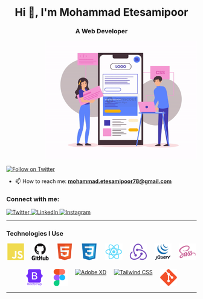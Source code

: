 <h1 align="center">Hi 👋, I'm Mohammad Etesamipoor</h1>
<h3 align="center">A Web Developer</h3>

<div align="right">
  <img alt="Coding..." width="400" src="https://raw.githubusercontent.com/MohammadEtesamipoor/Online-Shop/master/src/Assets/Images/ezgif.com-gif-maker.gif" />
</div>

<p align="left">
  <a href="https://twitter.com/etesamipor" target="_blank">
    <img src="https://img.shields.io/twitter/follow/etesamipor?logo=twitter&style=for-the-badge" alt="Follow on Twitter" />
  </a>
</p>

- 📫 How to reach me: **mohammad.etesamipoor78@gmail.com**

<h3 align="left">Connect with me:</h3>
<p align="left">
  <a href="https://twitter.com/etesamipor" target="_blank">
    <img src="https://raw.githubusercontent.com/rahuldkjain/github-profile-readme-generator/master/src/images/icons/Social/twitter.svg" alt="Twitter" width="30" height="30" />
  </a>
  <a href="https://linkedin.com/in/mohammad-etesamipoor" target="_blank">
    <img src="https://raw.githubusercontent.com/rahuldkjain/github-profile-readme-generator/master/src/images/icons/Social/linked-in-alt.svg" alt="LinkedIn" width="30" height="30" />
  </a>
  <a href="https://instagram.com/mohammadetesamipoor" target="_blank">
    <img src="https://raw.githubusercontent.com/rahuldkjain/github-profile-readme-generator/master/src/images/icons/Social/instagram.svg" alt="Instagram" width="30" height="30" />
  </a>
</p>

---

### Technologies I Use

<div align="center" style="display: flex; flex-wrap: wrap; justify-content: center; gap: 20px; margin-top: 10px;">
  <a href="https://javascript.info/" target="_blank" title="JavaScript">
    <img src="https://raw.githubusercontent.com/devicons/devicon/master/icons/javascript/javascript-plain.svg" alt="JavaScript" width="45" height="45" />
  </a>
  <a href="https://github.com/" target="_blank" title="GitHub">
    <img src="https://raw.githubusercontent.com/devicons/devicon/master/icons/github/github-original-wordmark.svg" alt="GitHub" width="45" height="45" />
  </a>
  <a href="https://www.w3schools.com/html/" target="_blank" title="HTML5">
    <img src="https://raw.githubusercontent.com/devicons/devicon/master/icons/html5/html5-original.svg" alt="HTML5" width="45" height="45" />
  </a>
  <a href="https://www.w3schools.com/css/" target="_blank" title="CSS3">
    <img src="https://raw.githubusercontent.com/devicons/devicon/master/icons/css3/css3-original.svg" alt="CSS3" width="45" height="45" />
  </a>
  <a href="https://reactjs.org/" target="_blank" title="ReactJS">
    <img src="https://raw.githubusercontent.com/devicons/devicon/master/icons/react/react-original.svg" alt="ReactJS" width="45" height="45" />
  </a>
  <a href="https://redux.js.org/" target="_blank" title="Redux">
    <img src="https://raw.githubusercontent.com/devicons/devicon/master/icons/redux/redux-original.svg" alt="Redux" width="45" height="45" />
  </a>
  <a href="https://jquery.com/" target="_blank" title="jQuery">
    <img src="https://raw.githubusercontent.com/devicons/devicon/master/icons/jquery/jquery-original-wordmark.svg" alt="jQuery" width="45" height="45" />
  </a>
  <a href="https://sass-lang.com/" target="_blank" title="Sass">
    <img src="https://raw.githubusercontent.com/devicons/devicon/master/icons/sass/sass-original.svg" alt="Sass" width="45" height="45" />
  </a>
  <a href="https://getbootstrap.com/" target="_blank" title="Bootstrap">
    <img src="https://raw.githubusercontent.com/devicons/devicon/master/icons/bootstrap/bootstrap-plain-wordmark.svg" alt="Bootstrap" width="45" height="45" />
  </a>
  <a href="https://www.figma.com/" target="_blank" title="Figma">
    <img src="https://raw.githubusercontent.com/devicons/devicon/master/icons/figma/figma-original.svg" alt="Figma" width="45" height="45" />
  </a>
  <a href="https://www.adobe.com/products/xd.html" target="_blank" title="Adobe XD">
    <img src="https://upload.wikimedia.org/wikipedia/commons/d/dc/Adobe_Experience_Design_logo.svg" alt="Adobe XD" width="45" height="45" />
  </a>
  <a href="https://tailwindcss.com/" target="_blank" title="Tailwind CSS">
    <img src="https://upload.wikimedia.org/wikipedia/commons/d/d5/Tailwind_CSS_Logo.svg" alt="Tailwind CSS" width="45" height="45" />
  </a>
  <a href="https://git-scm.com/" target="_blank" title="Git">
    <img src="https://raw.githubusercontent.com/devicons/devicon/master/icons/git/git-plain.svg" alt="Git" width="45" height="45" />
  </a>
</div>

---

<!-- Uncomment the below section if you want to show GitHub stats -->
<!--
<div align="center">
  <img alt="GitHub Stats" width="65%" height="240px" src="https://github-readme-stats.vercel.app/api?username=MohammadEtesamipoor&theme=dracula" />
</div>
-->
